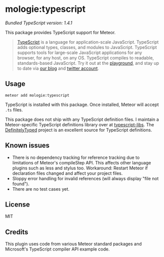 # mologie:typescript

*Bundled TypeScript version: 1.4.1*

This package provides TypeScript support for Meteor.

> [TypeScript](http://www.typescriptlang.org/) is a language for
> application-scale JavaScript. TypeScript adds optional types, classes,
> and modules to JavaScript. TypeScript supports tools for large-scale
> JavaScript applications for any browser, for any host, on any
> OS. TypeScript compiles to readable, standards-based JavaScript. Try
> it out at the [playground](http://www.typescriptlang.org/Playground),
> and stay up to date via [our blog](http://blogs.msdn.com/typescript)
> and [twitter account](https://twitter.com/typescriptlang).

## Usage

```
meteor add mologie:typescript
```

TypeScript is installed with this package. Once installed, Meteor will accept
`.ts` files.

This package does not ship with any TypeScript definition files. I maintain a
Meteor-specific TypeScript definitions library over at
[typescript-libs](//mologie/meteor-typescript-libs). The
[DefinitelyTyped](http://definitelytyped.org) project is an excellent source
for TypeScript definitions.


## Known issues

* There is no dependency tracking for reference tracking due to limitations of Meteor's compileStep API. This affects other language plugins such as less and stylus too. Workaround: Restart Meteor if declaration files changed and affect your project files.
* Sloppy error handling for invalid references (will always display "file not found").
* There are no test cases yet.


## License

MIT


## Credits

This plugin uses code from various Meteor standard packages and Microsoft's
TypeScript compiler API example code.
